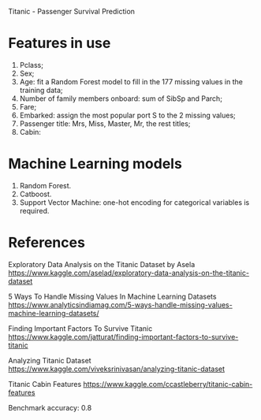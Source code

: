 Titanic - Passenger Survival Prediction

# Features in use
1. Pclass;
2. Sex;
3. Age: fit a Random Forest model to fill in the 177 missing values in the training data;
4. Number of family members onboard: sum of SibSp and Parch;
5. Fare;
6. Embarked: assign the most popular port S to the 2 missing values;
7. Passenger title: Mrs, Miss, Master, Mr, the rest titles;
8. Cabin: 


# Machine Learning models
1. Random Forest.
2. Catboost.
3. Support Vector Machine: one-hot encoding for categorical variables is required.


# References
Exploratory Data Analysis on the Titanic Dataset by Asela
https://www.kaggle.com/aselad/exploratory-data-analysis-on-the-titanic-dataset

5 Ways To Handle Missing Values In Machine Learning Datasets
https://www.analyticsindiamag.com/5-ways-handle-missing-values-machine-learning-datasets/

Finding Important Factors To Survive Titanic
https://www.kaggle.com/jatturat/finding-important-factors-to-survive-titanic

Analyzing Titanic Dataset
https://www.kaggle.com/viveksrinivasan/analyzing-titanic-dataset

Titanic Cabin Features
https://www.kaggle.com/ccastleberry/titanic-cabin-features

Benchmark accuracy: 0.8